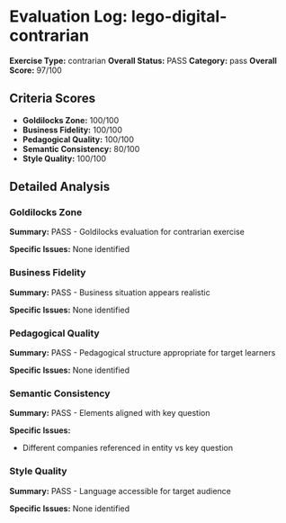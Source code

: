 # Evaluation Log: lego-digital-contrarian

**Exercise Type:** contrarian
**Overall Status:** PASS
**Category:** pass
**Overall Score:** 97/100

## Criteria Scores

- **Goldilocks Zone:** 100/100
- **Business Fidelity:** 100/100
- **Pedagogical Quality:** 100/100
- **Semantic Consistency:** 80/100
- **Style Quality:** 100/100

## Detailed Analysis

### Goldilocks Zone
**Summary:** PASS - Goldilocks evaluation for contrarian exercise

**Specific Issues:** None identified

### Business Fidelity
**Summary:** PASS - Business situation appears realistic

**Specific Issues:** None identified

### Pedagogical Quality
**Summary:** PASS - Pedagogical structure appropriate for target learners

**Specific Issues:** None identified

### Semantic Consistency
**Summary:** PASS - Elements aligned with key question

**Specific Issues:**
- Different companies referenced in entity vs key question

### Style Quality
**Summary:** PASS - Language accessible for target audience

**Specific Issues:** None identified

